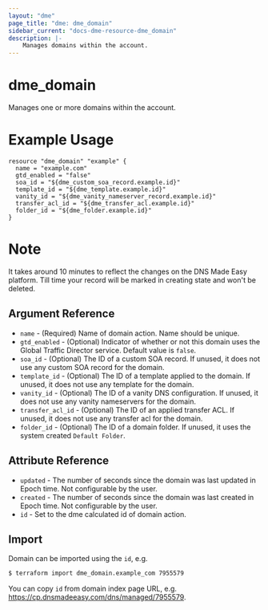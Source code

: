 ```yaml
---
layout: "dme"
page_title: "dme: dme_domain"
sidebar_current: "docs-dme-resource-dme_domain"
description: |-
    Manages domains within the account.
---
```


# dme_domain #
Manages one or more domains within the account.

# Example Usage #
```hcl
resource "dme_domain" "example" {
  name = "example.com"
  gtd_enabled = "false"
  soa_id = "${dme_custom_soa_record.example.id}"
  template_id = "${dme_template.example.id}"
  vanity_id = "${dme_vanity_nameserver_record.example.id}"
  transfer_acl_id = "${dme_transfer_acl.example.id}"
  folder_id = "${dme_folder.example.id}"
}

```

# Note #
It takes around 10 minutes to reflect the changes on the DNS Made Easy platform. Till time your record will be marked in creating state and won't be deleted.

## Argument Reference ##
* `name` - (Required) Name of domain action. Name should be unique.
* `gtd_enabled` - (Optional) Indicator of whether or not this domain uses the Global Traffic Director service. Default value is `false`.
* `soa_id` - (Optional) The ID of a custom SOA record. If unused, it does not use any custom SOA record for the domain.
* `template_id` - (Optional) The ID of a template applied to the domain. If unused, it does not use any template for the domain.
* `vanity_id` - (Optional) The ID of a vanity DNS configuration. If unused, it does not use any vanity nameservers for the domain.
* `transfer_acl_id` - (Optional) The ID of an applied transfer ACL. If unused, it does not use any transfer acl for the domain.
* `folder_id` - (Optional) The ID of a domain folder. If unused, it uses the system created `Default Folder`.

## Attribute Reference ##
* `updated` - The number of seconds since the domain
was last updated in Epoch time. Not configurable by the user.
* `created` - The number of seconds since the domain
was last created in Epoch time. Not configurable by the user.
* `id` - Set to the dme calculated id of domain action.

## Import

Domain can be imported using the `id`, e.g.

```bash
$ terraform import dme_domain.example_com 7955579
```

You can copy `id` from domain index page URL, e.g. https://cp.dnsmadeeasy.com/dns/managed/7955579.
